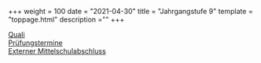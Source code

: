 +++
weight = 100
date = "2021-04-30"
title = "Jahrgangstufe 9"
template = "toppage.html"
description =""
+++

[Quali](/schullebenseiten/quali)  
[Prüfungstermine](/schullebenseiten/prüfungstermine#quali)   
[Externer Mittelschulabschluss](/schullebenseiten/externer-mittelschulabschluss) 